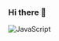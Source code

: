 ### Hi there 👋

![JavaScript](https://img.shields.io/static/v1?label=<JS>&message=<JavaScript>&color=yellow)

